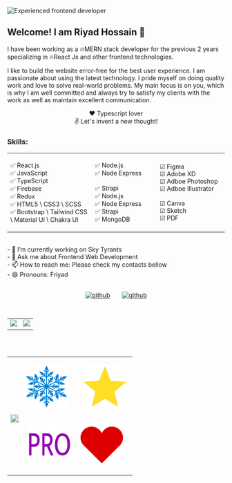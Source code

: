 ![Experienced frontend developer](https://pbs.twimg.com/profile_banners/1568602333617213441/1663051811/1500x500)

## Welcome! I am Riyad Hossain 👋

I have been working as a 🔥MERN stack developer for the previous 2 years specializing in 🔥React Js and other frontend technologies. 

I like to build the website error-free for the best user experience. I am passionate about using the latest technology. I pride myself on doing quality work and love to solve real-world problems. My main focus is on you, which is why I am well committed and always try to satisfy my clients with the work as well as maintain excellent communication. 

<p align="center">
❤ Typescript lover<br/>
✌ Let's invent a new thought!
</p>


### Skills:
<table border="0" align="center">
 <tr>
    <td>
     <br/>
        ✅ React.js<br/>
        ✅ JavaScript<br/>
        ✅ TypeScript<br/>
        ✅ Firebase<br/>
        ✅ Redux<br/>
        ✅ HTML5 \ CSS3 \ SCSS<br/>
        ✅ Bootstrap \ Tailwind CSS \ Material UI \ Chakra UI <br/><br/>
  </td>
  <td>
   <br/>
       ✅ Node.js<br/>
       ✅ Node Express
   &nbsp;&nbsp;&nbsp;&nbsp;&nbsp;&nbsp;&nbsp;&nbsp;&nbsp;&nbsp;&nbsp;&nbsp;&nbsp;&nbsp;&nbsp;&nbsp;&nbsp;&nbsp;&nbsp;&nbsp;&nbsp;&nbsp;&nbsp;&nbsp;<br/>
       ✅ Strapi <br/>
       ✅ Node.js<br/>
       ✅ Node Express<br/>
       ✅ Strapi <br/>
       ✅ MongoDB<br/>
   <br/>
  </td>
  <td>
   <br/>
       ☑ Figma<br/>
       ☑ Adobe XD<br/>
       ☑ Adboe Photoshop<br/>
       ☑ Adboe Illustrator
   &nbsp;&nbsp;&nbsp;&nbsp;&nbsp;&nbsp;&nbsp;&nbsp;&nbsp;&nbsp;&nbsp;&nbsp;&nbsp;&nbsp;&nbsp;&nbsp;&nbsp;&nbsp;&nbsp;&nbsp;&nbsp;&nbsp;&nbsp;&nbsp;<br/>
       ☑ Canva<br/>
       ☑ Sketch<br/>
       ☑ PDF<br/>
   <br/>
  </td>  
 </tr>
</table>


<br/>
- 🔭 I’m currently working on Sky Tyrants <br/>
- 💬 Ask me about Frontend Web Development <br/>
- 📫 How to reach me: Please check my contacts bellow <br/>
- 😄 Pronouns: Friyad <br/>

<br/>

<p align="center">
 <a href="https://www.linkedin.com/in/riyadhossain2004/"> <img src='https://cdn-icons-png.flaticon.com/512/145/145807.png' alt='github' height='40'></a>
 &nbsp;&nbsp;&nbsp;&nbsp;&nbsp;
 <a href="https://twitter.com/friyaddev"> <img src='https://cdn.freebiesupply.com/logos/large/2x/twitter-3-logo-png-transparent.png' alt='github' height='40'></a>
</p>

<br/>


<table border="0px" align="center">
 <tr>
  <td>
<img src='https://github-readme-stats.vercel.app/api?username=friyad&show_icons=true&count_private=true' width='100%' height='auto'>
  </td>
  <td>
<img src='https://github-readme-streak-stats.herokuapp.com/?user=friyad' width='100%' height='auto'>
  </td>  
 </tr>
</table>



<br/><br/>


<table border="0" align="center" width="100%">
 <tr>
  
  <td align="center">
     <br/>
    <img src='https://github-readme-stats.vercel.app/api/top-langs/?username=friyad' width='100%' height='100%'>
     <br/>
  </td>
  
  <td align="center">
   <br/>
<a href='https://archiveprogram.github.com/'><img src='https://raw.githubusercontent.com/acervenky/animated-github-badges/master/assets/acbadge.gif' width='100' height='100'></a> <br/><br/>
   
<a href='https://github.com/pricing'><img src='https://raw.githubusercontent.com/acervenky/animated-github-badges/master/assets/pro.gif' width='100' height='100'></a>
   <br/>
  </td>
  
  <td align="center">
   <br/>
<a href='https://stars.github.com/'><img src='https://raw.githubusercontent.com/acervenky/animated-github-badges/master/assets/starbadge.gif' width='100' height='100'></a><br/><br/>
   
<a href='https://docs.github.com/en/github/supporting-the-open-source-community-with-github-sponsors'><img src='https://raw.githubusercontent.com/acervenky/animated-github-badges/master/assets/sponsorbadge.gif' width='100' height='100'></a> 
   <br/>
  </td>  
 </tr>
</table>
